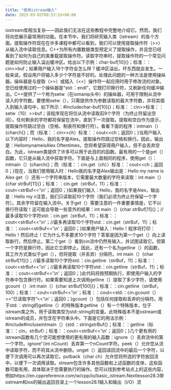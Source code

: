 ```yaml
---
title: "使用istream输入"
date: 2025-03-02T00:53:53+08:00
---
```


iostream库相当复杂——因此我们无法在这些教程中完整地介绍它。然而，我们将向您展示最常用的功能。在本节中，我们将研究输入类（istream）的各个方面。提取操作符现在在许多课程中都可以看到，我们可以使用提取操作符（>>）从输入流中读取信息。C++为所有内置数据类型预定义了提取操作，并且您已经看到了如何为自己的类重载提取操作符。读取字符串时，提取操作符的一个常见问题是如何防止输入溢出缓冲区。给出以下示例：char-buf[10]{}；标准：：cin>>buf；如果用户输入18个字符会怎么样？缓冲区溢出，坏东西就会发生。一般来说，假设用户将输入多少个字符是不好的。处理此问题的一种方法是使用操纵器。操纵器是与提取（>>）或插入（<<）操作符一起应用时用于修改流的对象。您已经使用过的一个操纵器是“std:：endl”，它既打印换行符，又刷新任何缓冲输出。C++提供了一个称为setw（在iomanip头中）的操纵器，可用于限制从流中读入的字符数。要使用setw（），只需提供作为参数读取的最大字符数，并将其插入到输入语句中，如下所示：#include<iomanip>char-buf[10]{}；标准：：cin>>标准：：setw（10）>>buf；该程序现在将仅从流中读取前9个字符（为终止符留出空间）。任何剩余的字符都将保留在流中，直到下一次提取。提取和空白作为提示，提取操作符跳过空白（空格、制表符和换行符）。看看下面的程序：intmain（）{charch{}；而（标准：：cin>>ch）标准：：cout<<ch；返回0；}当用户输入以下内容时：Hello，我的名字是Alex。提取操作符跳过空格和换行。因此，输出是：HellomynameisAlex Oftentimes，您将希望获得用户输入，但不会丢弃空白。为此，istream类提供了许多可以用于此目的的函数。最有用的一个是get（）函数，它只是从输入流中获取字符。下面是与上面相同的程序，使用get（）：intmain（）{charch{}；而（标准：：cin.get（ch））标准：：cout<<ch；返回0；}现在，当我们使用输入时：Hello我的名字是Alex输出是：Hello my name is Alex get（）还有一个字符串版本，它需要最大数量的字符来读取：int main（）{char strBuf[11]{}；标准：：cin.get（strBuf，11）；标准：：cout<<strBuf<<'\n'；返回0；}如果我们输入：Hello，我的名字是Alex，输出是：Hello my n注意，我们只读取前10个字符（我们必须为终止符保留一个字符）。其余字符留在输入流中。关于get（）需要注意的一件重要事情是，它不以换行符读取！这可能会导致一些意外的结果：int main（）{char strBuf[11]{}；//最多读取10个字符std:：cin.get（strBuf，11）；标准：：cout<<strBuf<<'\n'；//最多再读取10个字符std:：cin.get（strBuf，11）；标准：：cout<<strBuf<<'\n'；返回0；}如果用户输入：Hello！程序将打印：Hello！然后终止！它为什么不多要求10个字符？答案是因为第一个get（）向上读取新行，然后停止。第二个get（）看到cin流中仍然有输入，并试图读取它。但第一个字符是换行符，因此它立即停止。因此，还有一个名为getline（）的函数，其工作方式类似于get（），但将提取（并丢弃）分隔符。int main（）{char strBuf[11]{}；//最多读取10个字符std:：cin.getline（strBuf，11）；标准：：cout<<strBuf<<'\n'；//最多再读取10个字符std:：cin.getline（strBuf，11）；标准：：cout<<strBuf<<'\n'；返回0；}此代码将按预期执行，即使用户输入的字符串中包含换行符。如果需要知道上次调用getline（）提取了多少字符，请使用gcount（）:int main（）{char strBuf[100]{}；标准：：cin.getline（strBuf，100）；标准：：cout<<strBuf<<'\n'；标准：：cout<<std:：cin.gcount（）<<“已读取字符”<<'\n'；返回0；}gcount（）包括任何提取和丢弃的分隔符。用于std:：string的getline（）的特殊版本getline（）有一个特殊版本，位于istream类之外，用于读取类型为std::string的变量。此特殊版本不是ostream或istream的成员，并包含在字符串头中。下面是它的用法示例：#include<string>#incluse<iostream>intmain（）{std:：stringstrBuf{}；标准：：getline（标准：：cin，strBuf）；标准：：cout<<strBuf<<'\n'；返回0；}几个更有用的istream函数有几个您可能想使用的更有用的输入函数：ignore（）丢弃流中的第一个字符。ignore“（int nCount）丢弃第一个nCount字符。peek（）允许您从流中读取字符，而不将其从流中删除。unget（）返回读回流中的最后一个字符，以便下次调用可以再次读取它。putback（char ch）允许您将所选的字符放回流中，以便下一次调用读取。stream包含许多其他函数和上述函数的变体，这些函数可能有用，具体取决于您需要执行的操作。您可以找到参考站点上的这些内容，例如https://en.cppreference.com/w/cpp/io/basic_istream.Nextlesson28.3带ostream和ios的输出返回目录上一个lesson28.1输入和输出（I/O）流


